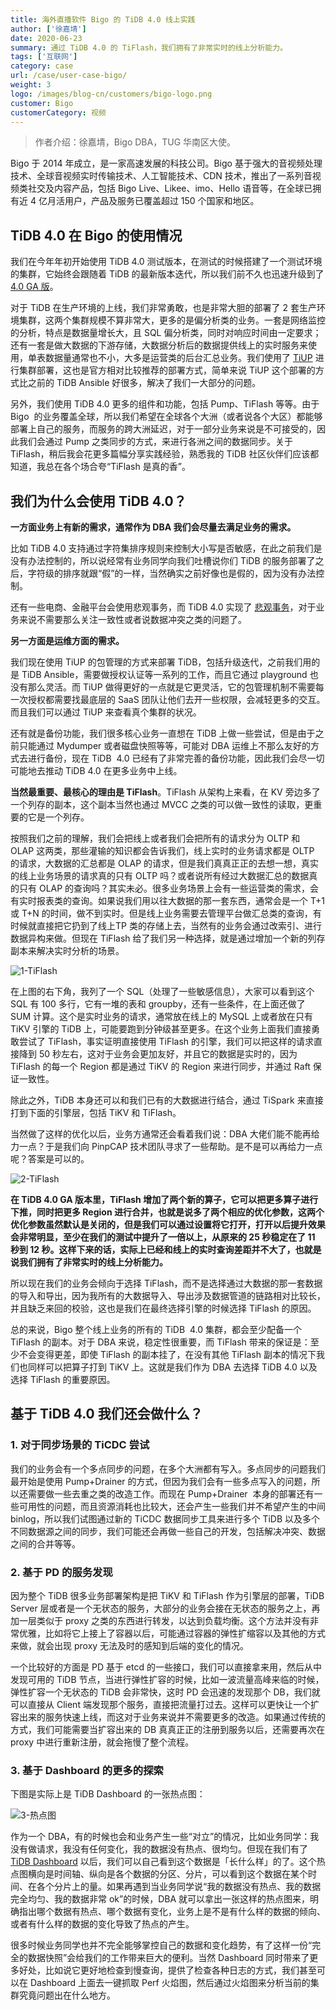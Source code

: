 ```yaml
---
title: 海外直播软件 Bigo 的 TiDB 4.0 线上实践
author: ['徐嘉埥']
date: 2020-06-23
summary: 通过 TiDB 4.0 的 TiFlash，我们拥有了非常实时的线上分析能力。
tags: ['互联网']
category: case
url: /case/user-case-bigo/
weight: 3
logo: /images/blog-cn/customers/bigo-logo.png
customer: Bigo
customerCategory: 视频
---
```


>作者介绍：徐嘉埥，Bigo DBA，TUG 华南区大使。

Bigo 于 2014 年成立，是一家高速发展的科技公司。Bigo 基于强大的音视频处理技术、全球音视频实时传输技术、人工智能技术、CDN 技术，推出了一系列音视频类社交及内容产品，包括 Bigo Live、Likee、imo、Hello 语音等，在全球已拥有近 4 亿月活用户，产品及服务已覆盖超过 150 个国家和地区。

## TiDB 4.0 在 Bigo 的使用情况

我们在今年年初开始使用 TiDB 4.0 测试版本，在测试的时候搭建了一个测试环境的集群，它始终会跟随着 TiDB 的最新版本迭代，所以我们前不久也迅速升级到了 [4.0 GA 版](https://pingcap.com/blog-cn/tidb-4.0-the-leading-real-time-htap-database-is-ready-for-cloud/)。

对于 TiDB 在生产环境的上线，我们非常勇敢，也是非常大胆的部署了 2 套生产环境集群，这两个集群规模不算非常大，更多的是偏分析类的业务。一套是网络监控的分析，特点是数据量增长大，且 SQL 偏分析类，同时对响应时间由一定要求；还有一套是做大数据的下游存储，大数据分析后的数据提供线上的实时服务来使用，单表数据量通常也不小，大多是运营类的后台汇总业务。我们使用了 [TiUP](https://pingcap.com/blog-cn/tiup-introduction/) 进行集群部署，这也是官方相对比较推荐的部署方式，简单来说 TiUP 这个部署的方式比之前的 TiDB Ansible 好很多，解决了我们一大部分的问题。

另外，我们使用 TiDB 4.0 更多的组件和功能，包括 Pump、TiFlash 等等。由于  Bigo  的业务覆盖全球，所以我们希望在全球各个大洲（或者说各个大区）都能够部署上自己的服务，而服务的跨大洲延迟，对于一部分业务来说是不可接受的，因此我们会通过 Pump 之类同步的方式，来进行各洲之间的数据同步。关于 TiFlash，稍后我会花更多篇幅分享实践经验，熟悉我的 TiDB 社区伙伴们应该都知道，我总在各个场合夸“TiFlash 是真的香”。

## 我们为什么会使用 TiDB 4.0？

**一方面业务上有新的需求，通常作为 DBA 我们会尽量去满足业务的需求。**

比如 TiDB 4.0 支持通过字符集排序规则来控制大小写是否敏感，在此之前我们是没有办法控制的，所以说经常有业务同学向我们吐槽说你们 TiDB 的服务部署了之后，字符级的排序就跟“假”的一样，当然确实之前好像也是假的，因为没有办法控制。

还有一些电商、金融平台会使用悲观事务，而 TiDB 4.0 实现了 [悲观事务](https://pingcap.com/blog-cn/tidb-4.0-pessimistic-lock/)，对于业务来说不需要那么关注一致性或者说数据冲突之类的问题了。

**另一方面是运维方面的需求。**

我们现在使用 TiUP 的包管理的方式来部署 TiDB，包括升级迭代，之前我们用的是 TiDB Ansible，需要做授权认证等一系列的工作，而且它通过 playground 也没有那么灵活。而 TiUP 做得更好的一点就是它更灵活，它的包管理机制不需要每一次授权都需要找最底层的 SaaS 团队让他们去开一些权限，会减轻更多的交互。而且我们可以通过 TiUP 来查看真个集群的状况。

还有就是备份功能，我们很多核心业务一直想在 TiDB 上做一些尝试，但是由于之前只能通过 Mydumper 或者磁盘快照等等，可能对 DBA 运维上不那么友好的方式去进行备份，现在 TiDB  4.0 已经有了非常完善的备份功能，因此我们会尽一切可能地去推动 TiDB 4.0 在更多业务中上线。

**当然最重要、最核心的理由是 TiFlash**。TiFlash 从架构上来看，在 KV 旁边多了一个列存的副本，这个副本当然也通过 MVCC 之类的可以做一致性的读取，更重要的它是一个列存。

按照我们之前的理解，我们会把线上或者我们会把所有的请求分为 OLTP 和 OLAP 这两类，那些灌输的知识都会告诉我们，线上实时的业务请求都是 OLTP 的请求，大数据的汇总都是 OLAP 的请求，但是我们真真正正的去想一想，真实的线上业务场景的请求真的只有 OLTP 吗？或者说所有经过大数据汇总的数据真的只有 OLAP 的查询吗？其实未必。很多业务场景上会有一些运营类的需求，会有实时报表类的查询。如果说我们用以往大数据的那一套东西，通常会是一个 T+1 或 T+N 的时间，做不到实时。但是线上业务需要去管理平台做汇总类的查询，有时候就直接把它扔到了线上TP 类的存储上去，当然有的业务会通过改索引、进行数据异构来做。但现在 TiFlash 给了我们另一种选择，就是通过增加一个新的列存副本来解决实时分析的场景。

![1-TiFlash](media/user-case-bigo/1-TiFlash.png)

在上图的右下角，我列了一个 SQL（处理了一些敏感信息），大家可以看到这个 SQL 有 100 多行，它有一堆的表和 groupby，还有一些条件，在上面还做了 SUM 计算。这个是实时业务的请求，通常放在线上的 MySQL 上或者放在只有 TiKV 引擎的 TiDB 上，可能要跑到分钟级甚至更多。在这个业务上面我们直接勇敢尝试了 TiFlash，事实证明直接使用 TiFlash 的引擎，我们可以把这样的请求直接降到 50 秒左右，这对于业务会更加友好，并且它的数据是实时的，因为 TiFlash 的每一个 Region 都是通过 TiKV 的 Region 来进行同步，并通过 Raft 保证一致性。

除此之外，TiDB 本身还可以和我们已有的大数据进行结合，通过 TiSpark 来直接打到下面的引擎层，包括 TiKV 和 TiFlash。

当然做了这样的优化以后，业务方通常还会看着我们说：DBA 大佬们能不能再给力一点？于是我们向 PinpCAP 技术团队寻求了一些帮助。是不是可以再给力一点呢？答案是可以的。

![2-TiFlash](media/user-case-bigo/2-TiFlash.png)

**在 TiDB 4.0 GA 版本里，TiFlash 增加了两个新的算子，它可以把更多算子进行下推，同时把更多 Region 进行合并，也就是说多了两个相应的优化参数，这两个优化参数虽然默认是关闭的，但是我们可以通过设置将它打开，打开以后提升效果会非常明显，至少在我们的测试中提升了一倍以上，从原来的 25 秒稳定在了 11 秒到 12 秒。这样下来的话，实际上已经和线上的实时查询差距并不大了，也就是说我们拥有了非常实时的线上分析能力。**

所以现在我们的业务会倾向于选择 TiFlash，而不是选择通过大数据的那一套数据的导入和导出，因为我所有的大数据导入、导出涉及数据管道的链路相对比较长，并且缺乏来回的校验，这也是我们在最终选择引擎的时候选择 TiFlash 的原因。

总的来说，Bigo 整个线上业务的所有的 TiDB  4.0 集群，都会至少配备一个 TiFlash 的副本。对于 DBA 来说，稳定性很重要，而 TiFlash 带来的保证是：至少不会变得更差，即使 TiFlash 的副本挂了，在没有其他 TiFlash 副本的情况下我们也同样可以把算子打到 TiKV 上。这就是我们作为 DBA 去选择 TiDB 4.0 以及选择 TiFlash 的重要原因。

## 基于 TiDB 4.0 我们还会做什么？

### 1. 对于同步场景的 TiCDC 尝试 

我们的业务会有一个多点同步的问题，在多个大洲都有写入。多点同步的问题我们最开始是使用 Pump+Drainer 的方式，但因为我们会有一些多点写入的问题，所以还需要做一些去重之类的改造工作。而现在 Pump+Drainer  本身的部署还有一些可用性的问题，而且资源消耗也比较大，还会产生一些我们并不希望产生的中间 binlog，所以我们试图通过新的 TiCDC 数据同步工具来进行多个 TiDB 以及多个不同数据源之间的同步，我们可能还会再做一些自己的开发，包括解决冲突、数据之间的合并等等。

### 2. 基于 PD 的服务发现

因为整个 TiDB 很多业务部署架构是把 TiKV 和 TiFlash 作为引擎层的部署，TiDB Server 层或者是一个无状态的服务，大部分的业务会接在无状态的服务之上，再加一层类似于 proxy 之类的东西进行转发，以达到负载均衡。这个方法并没有非常优雅，比如将它上接上了容器以后，可能通过容器的弹性扩缩容以及其他的方式来做，就会出现 proxy 无法及时的感知到后端的变化的情况。

一个比较好的方面是 PD 基于 etcd 的一些接口，我们可以直接拿来用，然后从中发现可用的 TiDB 节点，当进行弹性扩容的时候，比如一波流量高峰来临的时候，弹性扩容一个无状态的 TiDB 会非常快，这时 PD 会迅速的发现那个 DB，我们就可以直接从 Client 端发现那个服务，直接把流量打过去。这样可以更快让一个扩容出来的服务快速上线，而这对于业务来说并不需要更多的改造。如果通过传统的方式，我们可能需要当扩容出来的 DB 真真正正的注册到服务以后，还需要再次在 proxy 中进行重新注册，就会拖慢了整个流程。

### 3. 基于 Dashboard 的更多的探索

下图是实际上是 TiDB Dashboard 的一张热点图：

![3-热点图](media/user-case-bigo/3-热点图.png)

作为一个 DBA，有的时候也会和业务产生一些“对立”的情况，比如业务同学：我没有做请求，我没有任何变化，我的数据没有热点、很均匀。但现在我们有了 [TiDB Dashboard](https://pingcap.com/blog-cn/observability-of-distributed-system/) 以后，我们可以自己看到这个数据是「长什么样」的了。这个热点图横向是时间轴、纵向是各个数据的分区、分片，可以看到这个数据在某个时间、在各个分片上的量。如果再遇到当业务同学说“我的数据没有热点、我的数据完全均匀、我的数据非常 ok”的时候，DBA 就可以拿出一张这样的热点图来，明确指出哪个数据有热点、哪个数据有变化，业务上是不是有什么样的数据的倾向、或者有什么样的数据的变化导致了热点的产生。

很多时候业务同学也并不完全能够掌控自己的数据和变化趋势，有了这样一份“完全的数据快照”会给我们的工作带来巨大的便利。当然 Dashboard 同时带来了更多好处，比如说它更好地检查到慢查询，提供了检查各种日志的方式，我们甚至可以在 Dashboard 上面去一键抓取 Perf 火焰图，然后通过火焰图来分析当前的集群究竟问题出在什么地方。
